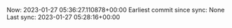 Now: 2023-01-27 05:36:27.110878+00:00 Earliest commit since sync: None Last sync: 2023-01-27 05:28:16+00:00
